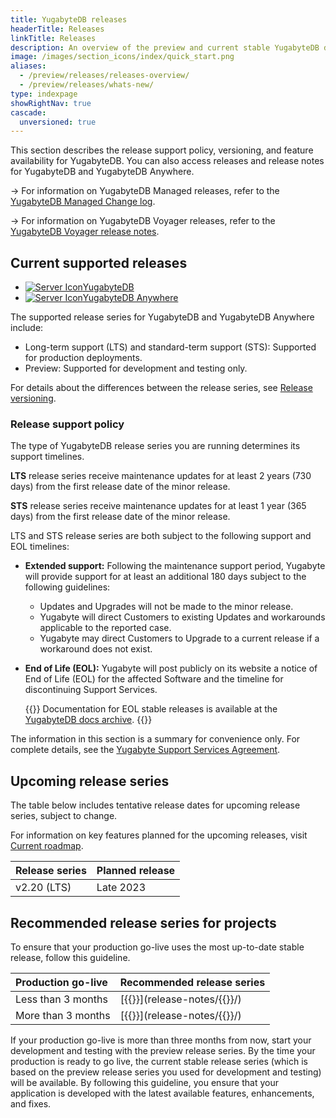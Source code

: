 ```yaml
---
title: YugabyteDB releases
headerTitle: Releases
linkTitle: Releases
description: An overview of the preview and current stable YugabyteDB database releases, and upcoming releases.
image: /images/section_icons/index/quick_start.png
aliases:
  - /preview/releases/releases-overview/
  - /preview/releases/whats-new/
type: indexpage
showRightNav: true
cascade:
  unversioned: true
---
```


This section describes the release support policy, versioning, and feature availability for YugabyteDB. You can also access releases and release notes for YugabyteDB and YugabyteDB Anywhere.

-> For information on YugabyteDB Managed releases, refer to the [YugabyteDB Managed Change log](../yugabyte-cloud/release-notes/).

-> For information on YugabyteDB Voyager releases, refer to the [YugabyteDB Voyager release notes](../yugabyte-voyager/release-notes/).

## Current supported releases

<ul class="nav yb-pills">
  <li>
    <a href="release-notes/">
        <img src="/icons/database.svg" alt="Server Icon"><span>YugabyteDB</span>
    </a>
  </li>
  <li>
    <a href="yba-releases/">
        <img src="/icons/server.svg" alt="Server Icon"><span>YugabyteDB Anywhere</span>
    </a>
  </li>
</ul>

The supported release series for YugabyteDB and YugabyteDB Anywhere include:

* Long-term support (LTS) and standard-term support (STS): Supported for production deployments.
* Preview: Supported for development and testing only.

For details about the differences between the release series, see [Release versioning](versioning/).

### Release support policy

The type of YugabyteDB release series you are running determines its support timelines.

**LTS** release series receive maintenance updates for at least 2 years (730 days) from the first release date of the minor release.

**STS** release series receive maintenance updates for at least 1 year (365 days) from the first release date of the minor release.

LTS and STS release series are both subject to the following support and EOL timelines:

* **Extended support:** Following the maintenance support period, Yugabyte will provide support for at least an additional 180 days subject to the following guidelines:
  * Updates and Upgrades will not be made to the minor release.
  * Yugabyte will direct Customers to existing Updates and workarounds applicable to the reported case.
  * Yugabyte may direct Customers to Upgrade to a current release if a workaround does not exist.
* **End of Life (EOL):** Yugabyte will post publicly on its website a notice of End of Life (EOL) for the affected Software and the timeline for discontinuing Support Services.

  {{<note title="Archived docs available">}}
Documentation for EOL stable releases is available at the [YugabyteDB docs archive](https://docs-archive.yugabyte.com/).
  {{</note>}}

The information in this section is a summary for convenience only. For complete details, see the [Yugabyte Support Services Agreement](https://www.yugabyte.com/yugabyte-software-support-services-agreement/).

## Upcoming release series

The table below includes tentative release dates for upcoming release series, subject to change.

For information on key features planned for the upcoming releases, visit [Current roadmap](https://github.com/yugabyte/yugabyte-db#current-roadmap).

| Release series | Planned release |
| :------------- | :-------------- |
| v2.20 (LTS) | Late 2023 |

## Recommended release series for projects

To ensure that your production go-live uses the most up-to-date stable release, follow this guideline.

| Production go-live | Recommended release series |
| :----------------- | :------------------------- |
| Less than 3 months | [{{<yb-version version="stable" format="displayName">}}](release-notes/{{<yb-version version="stable" format="series">}}/) |
| More than 3 months | [{{<yb-version version="preview" format="displayName">}}](release-notes/{{<yb-version version="preview" format="series">}}/) |

If your production go-live is more than three months from now, start your development and testing with the preview release series. By the time your production is ready to go live, the current stable release series (which is based on the preview release series you used for development and testing) will be available. By following this guideline, you ensure that your application is developed with the latest available features, enhancements, and fixes.
